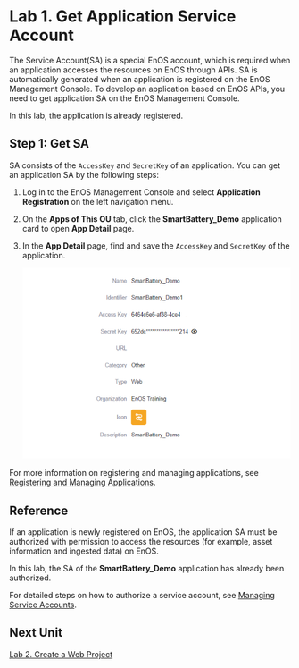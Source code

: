 # Lab 1. Get Application Service Account

The Service Account(SA) is a special EnOS account, which is required when an application accesses the resources on EnOS through APIs. SA is automatically generated when an application is registered on the EnOS Management Console. To develop an application based on EnOS APIs, you need to get application SA on the EnOS Management Console.

In this lab, the application is already registered.

## Step 1: Get SA

SA consists of the `AccessKey` and `SecretKey` of an application. You can get an application SA by the following steps:

1. Log in to the EnOS Management Console and select **Application Registration** on the left navigation menu.

2. On the **Apps of This OU** tab, click the **SmartBattery_Demo** application card to open **App Detail** page.

3. In the **App Detail** page, find and save the `AccessKey` and `SecretKey` of the application.

   ![](media/sa.png)

For more information on registering and managing applications, see [Registering and Managing Applications](https://support.envisioniot.com/docs/app-development/en/2.3.0/app_management/managing_apps.html).

## Reference

If an application is newly registered on EnOS, the application SA must be authorized with permission to access the resources (for example, asset information and ingested data) on EnOS.

In this lab, the SA of the **SmartBattery_Demo** application has already been authorized.

For detailed steps on how to authorize a service account, see [Managing Service Accounts](https://support.envisioniot.com/docs/enos/en/2.3.0/iam/service_account/managing_service_account.html).

## Next Unit

[Lab 2. Create a Web Project](creating_web_project.md)